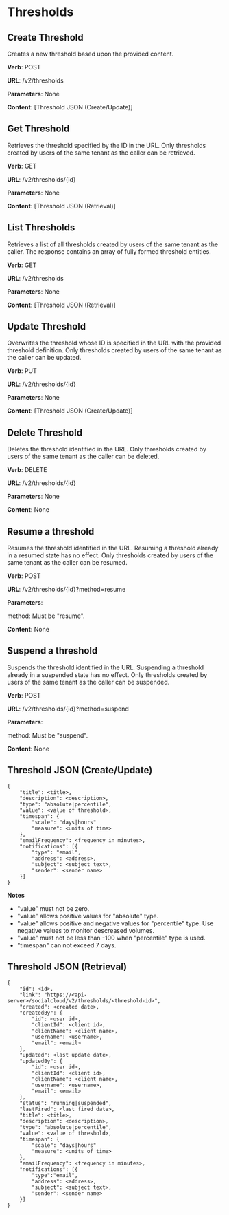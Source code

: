 # Thresholds

## Create Threshold

Creates a new threshold based upon the provided content.

**Verb**: POST

**URL**: /v2/thresholds

**Parameters**: None

**Content**: [Threshold JSON (Create/Update)]

## Get Threshold

Retrieves the threshold specified by the ID in the URL. Only thresholds created by users of the same tenant as the caller can be retrieved.

**Verb**: GET

**URL**: /v2/thresholds/{id}

**Parameters**: None

**Content**: [Threshold JSON (Retrieval)]

## List Thresholds

Retrieves a list of all thresholds created by users of the same tenant as the caller. The response contains an array of fully formed threshold entities.

**Verb**: GET

**URL**: /v2/thresholds

**Parameters**: None

**Content**: [Threshold JSON (Retrieval)]

## Update Threshold

Overwrites the threshold whose ID is specified in the URL with the provided threshold definition. Only thresholds created by users of the same tenant as the caller can be updated.

**Verb**: PUT

**URL**: /v2/thresholds/{id}

**Parameters**: None

**Content**: [Threshold JSON (Create/Update)]

## Delete Threshold

Deletes the threshold identified in the URL. Only thresholds created by users of the same tenant as the caller can be deleted.

**Verb**: DELETE

**URL**: /v2/thresholds/{id}

**Parameters**: None

**Content**: None

## Resume a threshold

Resumes the threshold identified in the URL.  Resuming a threshold already in a resumed state has no effect. Only thresholds created by users of the same tenant as the caller can be resumed.

**Verb**: POST

**URL**: /v2/thresholds/{id}?method=resume

**Parameters**:

method: Must be "resume".

**Content**: None

## Suspend a threshold

Suspends the threshold identified in the URL.  Suspending a threshold already in a suspended state has no effect. Only thresholds created by users of the same tenant as the caller can be suspended.

**Verb**: POST

**URL**: /v2/thresholds/{id}?method=suspend

**Parameters**:

method: Must be "suspend".

**Content**: None

## Threshold JSON (Create/Update)

```
{
	"title": <title>,
	"description": <description>,
	"type": "absolute|percentile",
	"value": <value of threshold>,
	"timespan": {
		"scale": "days|hours"
		"measure": <units of time>
	},
	"emailFrequency": <frequency in minutes>,
	"notifications": [{
		"type": "email",
		"address": <address>,
		"subject": <subject text>,
		"sender": <sender name>
	}]
}
```

**Notes**
* "value" must not be zero.
* "value" allows positive values for "absolute" type. 
* "value" allows positive and negative values for "percentile" type. Use negative values to monitor descreased volumes. 
* "value" must not be less than -100 when "percentile" type is used.
* "timespan" can not exceed 7 days. 

## Threshold JSON (Retrieval)

```
{
	"id": <id>,
	"link": "https://<api-server>/socialcloud/v2/thresholds/<threshold-id>",
	"created": <created date>,
	"createdBy": {
		"id": <user id>,
		"clientId": <client id>,
		"clientName": <client name>,
		"username": <username>,
		"email": <email>
	},
	"updated": <last update date>,
	"updatedBy": {
		"id": <user id>,
		"clientId": <client id>,
		"clientName": <client name>,
		"username": <username>,
		"email": <email>
	},
	"status": "running|suspended",
	"lastFired": <last fired date>,
	"title": <title>,
	"description": <description>,
	"type": "absolute|percentile",
	"value": <value of threshold>,
	"timespan": {
		"scale": "days|hours"
		"measure": <units of time>
	},
	"emailFrequency": <frequency in minutes>,
	"notifications": [{
		"type":"email",
		"address": <address>,
		"subject": <subject text>,
		"sender": <sender name>
	}]
}
```
